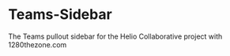 # Teams-Sidebar

The Teams pullout sidebar for the Helio Collaborative project with 1280thezone.com
